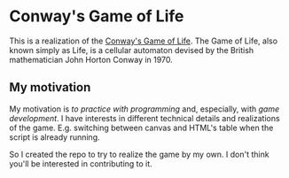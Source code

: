 # Conway's Game of Life

This is a realization of the [Conway's Game of Life](https://en.wikipedia.org/wiki/Conway%27s_Game_of_Life). The Game of Life, also known simply as Life, is a cellular automaton devised by the British mathematician John Horton Conway in 1970.


## My motivation

My motivation is *to practice with programming* and, especially, with *game development*. I have interests in different technical details and realizations of the game. E.g. switching between canvas and HTML's table when the script is already running.

So I created the repo to try to realize the game by my own. I don't think you'll be interested in contributing to it.